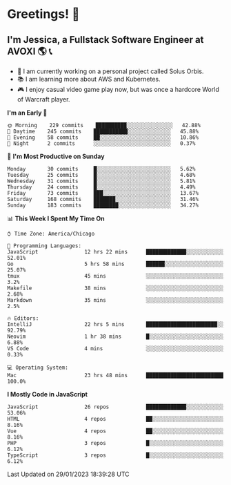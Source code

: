 # Greetings! 🧠

## I'm Jessica, a Fullstack Software Engineer at AVOXI 🌎 📞

- 🌟 I am currently working on a personal project called Solus Orbis.
- 📚 I am learning more about AWS and Kubernetes.
- 🎮 I enjoy casual video game play now, but was once a hardcore World of Warcraft player.

<!--START_SECTION:waka-->
**I'm an Early 🐤** 

```text
🌞 Morning    229 commits    ██████████░░░░░░░░░░░░░░░   42.88% 
🌆 Daytime    245 commits    ███████████░░░░░░░░░░░░░░   45.88% 
🌃 Evening    58 commits     ██░░░░░░░░░░░░░░░░░░░░░░░   10.86% 
🌙 Night      2 commits      ░░░░░░░░░░░░░░░░░░░░░░░░░   0.37%

```
📅 **I'm Most Productive on Sunday** 

```text
Monday       30 commits     █░░░░░░░░░░░░░░░░░░░░░░░░   5.62% 
Tuesday      25 commits     █░░░░░░░░░░░░░░░░░░░░░░░░   4.68% 
Wednesday    31 commits     █░░░░░░░░░░░░░░░░░░░░░░░░   5.81% 
Thursday     24 commits     █░░░░░░░░░░░░░░░░░░░░░░░░   4.49% 
Friday       73 commits     ███░░░░░░░░░░░░░░░░░░░░░░   13.67% 
Saturday     168 commits    ███████░░░░░░░░░░░░░░░░░░   31.46% 
Sunday       183 commits    ████████░░░░░░░░░░░░░░░░░   34.27%

```


📊 **This Week I Spent My Time On** 

```text
⌚︎ Time Zone: America/Chicago

💬 Programming Languages: 
JavaScript               12 hrs 22 mins      █████████████░░░░░░░░░░░░   52.01% 
Go                       5 hrs 58 mins       ██████░░░░░░░░░░░░░░░░░░░   25.07% 
tmux                     45 mins             ░░░░░░░░░░░░░░░░░░░░░░░░░   3.2% 
Makefile                 38 mins             ░░░░░░░░░░░░░░░░░░░░░░░░░   2.68% 
Markdown                 35 mins             ░░░░░░░░░░░░░░░░░░░░░░░░░   2.5%

🔥 Editors: 
IntelliJ                 22 hrs 5 mins       ███████████████████████░░   92.79% 
Neovim                   1 hr 38 mins        █░░░░░░░░░░░░░░░░░░░░░░░░   6.88% 
VS Code                  4 mins              ░░░░░░░░░░░░░░░░░░░░░░░░░   0.33%

💻 Operating System: 
Mac                      23 hrs 48 mins      █████████████████████████   100.0%

```

**I Mostly Code in JavaScript** 

```text
JavaScript               26 repos            █████████████░░░░░░░░░░░░   53.06% 
HTML                     4 repos             ██░░░░░░░░░░░░░░░░░░░░░░░   8.16% 
Vue                      4 repos             ██░░░░░░░░░░░░░░░░░░░░░░░   8.16% 
PHP                      3 repos             █░░░░░░░░░░░░░░░░░░░░░░░░   6.12% 
TypeScript               3 repos             █░░░░░░░░░░░░░░░░░░░░░░░░   6.12%

```



 Last Updated on 29/01/2023 18:39:28 UTC
<!--END_SECTION:waka-->

<!--
**jessikuh/jessikuh** is a ✨ _special_ ✨ repository because its `README.md` (this file) appears on your GitHub profile.

Here are some ideas to get you started:

- 🔭 I’m currently working on ...
- 🌱 I’m currently learning ...
- 👯 I’m looking to collaborate on ...
- 🤔 I’m looking for help with ...
- 💬 Ask me about ...
- 📫 How to reach me: ...
- 😄 Pronouns: ...
- ⚡ Fun fact: ...
-->
